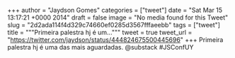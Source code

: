 
+++
author = "Jaydson Gomes"
categories = ["tweet"]
date = "Sat Mar 15 13:17:21 +0000 2014"
draft = false
image = "No media found for this Tweet"
slug = "2d2ada114f4d329c74660ef0285d3567fffaeebb"
tags = ["tweet"]
title = """Primeira palestra hj é um..."""
tweet = true
tweet_url = "https://twitter.com/jaydson/status/444824675500445696"
+++
Primeira palestra hj é uma das mais aguardadas. @substack  #JSConfUY
